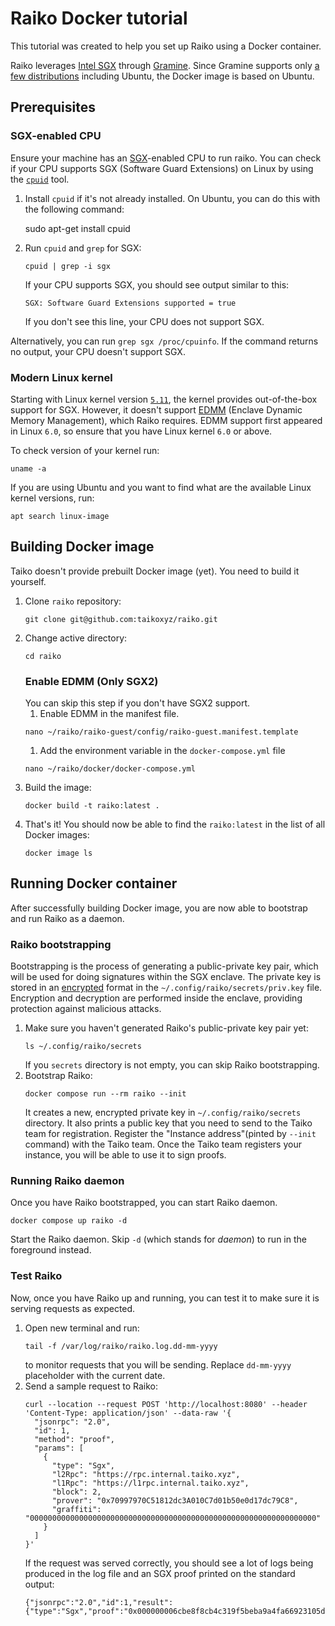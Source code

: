 # Raiko Docker tutorial

This tutorial was created to help you set up Raiko using a Docker container.

Raiko leverages [Intel SGX][sgx] through [Gramine][gramine]. Since Gramine supports only [a few distributions][gramine-distros] including Ubuntu, the Docker image is based on Ubuntu.

[gramine-distros]: https://github.com/gramineproject/gramine/discussions/1555#discussioncomment-7016800
[gramine]: https://gramineproject.io/

## Prerequisites

### SGX-enabled CPU

Ensure your machine has an [SGX][sgx]-enabled CPU to run raiko. You can check if your CPU supports SGX (Software Guard Extensions) on Linux by using the [`cpuid`][cpuid] tool.

1.  Install `cpuid` if it's not already installed. On Ubuntu, you can do this with the following command:

    sudo apt-get install cpuid

1.  Run `cpuid` and `grep` for SGX:

        cpuid | grep -i sgx

    If your CPU supports SGX, you should see output similar to this:

    ```
    SGX: Software Guard Extensions supported = true
    ```

    If you don't see this line, your CPU does not support SGX.

Alternatively, you can run `grep sgx /proc/cpuinfo`. If the command returns no output, your CPU doesn't support SGX.

[sgx]: https://www.intel.com/content/www/us/en/architecture-and-technology/software-guard-extensions.html
[cpuid]: https://manpages.ubuntu.com/manpages/noble/en/man1/cpuid.1.html

### Modern Linux kernel

Starting with Linux kernel version [`5.11`][kernel-5.11], the kernel provides out-of-the-box support for SGX. However, it doesn't support [EDMM][edmm] (Enclave Dynamic Memory Management), which Raiko requires. EDMM support first appeared in Linux `6.0`, so ensure that you have Linux kernel `6.0` or above.

To check version of your kernel run:

```
uname -a
```

If you are using Ubuntu and you want to find what are the available Linux kernel versions, run:

```
apt search linux-image
```

[kernel-5.11]: https://www.intel.com/content/www/us/en/developer/tools/software-guard-extensions/linux-overview.html
[edmm]: https://gramine.readthedocs.io/en/stable/manifest-syntax.html#edmm

## Building Docker image

Taiko doesn't provide prebuilt Docker image (yet). You need to build it yourself.

1. Clone `raiko` repository:
   ```
   git clone git@github.com:taikoxyz/raiko.git
   ```
1. Change active directory:
   ```
   cd raiko
   ```
   ### Enable EDMM (Only SGX2)
   You can skip this step if you don't have SGX2 support.
    1. Enable EDMM in the manifest file.
    ```
    nano ~/raiko/raiko-guest/config/raiko-guest.manifest.template
    ```
    1. Add the environment variable in the `docker-compose.yml` file
    ```
    nano ~/raiko/docker/docker-compose.yml
    ```
1. Build the image:
   ```
   docker build -t raiko:latest .
   ```
1. That's it! You should now be able to find the `raiko:latest` in the list of all Docker images:
   ```
   docker image ls
   ```

## Running Docker container

After successfully building Docker image, you are now able to bootstrap and run Raiko as a daemon.

### Raiko bootstrapping

Bootstrapping is the process of generating a public-private key pair, which will be used for doing signatures within the SGX enclave. The private key is stored in an [encrypted][gramine-encrypted-files] format in the `~/.config/raiko/secrets/priv.key` file. Encryption and decryption are performed inside the enclave, providing protection against malicious attacks.

1. Make sure you haven't generated Raiko's public-private key pair yet:
   ```
   ls ~/.config/raiko/secrets
   ```
   If you `secrets` directory is not empty, you can skip Raiko bootstrapping.
1. Bootstrap Raiko:
   ```
   docker compose run --rm raiko --init
   ```
   It creates a new, encrypted private key in `~/.config/raiko/secrets` directory. It also prints a public key that you need to send to the Taiko team for registration.
   Register the "Instance address"(pinted by `--init` command) with the Taiko team. Once the Taiko team registers your instance, you will be able to use it to sign proofs.

[gramine-encrypted-files]: https://gramine.readthedocs.io/en/stable/manifest-syntax.html#encrypted-files

### Running Raiko daemon

Once you have Raiko bootstrapped, you can start Raiko daemon.

```
docker compose up raiko -d
```

Start the Raiko daemon. Skip `-d` (which stands for _daemon_) to run in the foreground instead.

### Test Raiko

Now, once you have Raiko up and running, you can test it to make sure it is serving requests as expected.

1. Open new terminal and run:
   ```
   tail -f /var/log/raiko/raiko.log.dd-mm-yyyy
   ```
   to monitor requests that you will be sending. Replace `dd-mm-yyyy` placeholder with the current date.
1. Send a sample request to Raiko:
   ```
   curl --location --request POST 'http://localhost:8080' --header 'Content-Type: application/json' --data-raw '{
     "jsonrpc": "2.0",
     "id": 1,
     "method": "proof",
     "params": [
       {
         "type": "Sgx",
         "l2Rpc": "https://rpc.internal.taiko.xyz",
         "l1Rpc": "https://l1rpc.internal.taiko.xyz",
         "block": 2,
         "prover": "0x70997970C51812dc3A010C7d01b50e0d17dc79C8",
         "graffiti": "0000000000000000000000000000000000000000000000000000000000000000"
       }
     ]
   }'
   ```
   If the request was served correctly, you should see a lot of logs being produced in the log file and an SGX proof printed on the standard output:
   ```
   {"jsonrpc":"2.0","id":1,"result":{"type":"Sgx","proof":"0x000000006cbe8f8cb4c319f5beba9a4fa66923105dc90aec3c5214eed022323b9200097b647208956cc1b7ce0d8c0777df657caace329cc73f2398b137095128c7717167fc52d6474887e98e0f97149c9be2ca63a458dc8a1b"}}
   ```
